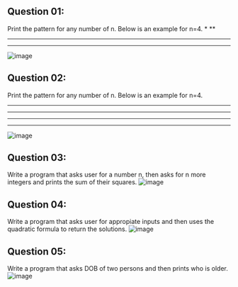 ## Question 01:
Print the pattern for any number of n. Below is an example for n=4.
*
**
***
****
![image](https://github.com/laibaa1209/pfFall23/assets/142867994/526c3b00-9b55-4b09-89d0-f32235f38587)
## Question 02:
Print the pattern for any number of n. Below is an example for n=4.
****
****
****
****
![image](https://github.com/laibaa1209/pfFall23/assets/142867994/ea2ef852-4b7b-44c4-b71a-820c6d0aecfd)
## Question 03:
Write a program that asks user for a number n, then asks for n more integers and prints the sum of their squares.
![image](https://github.com/laibaa1209/pfFall23/assets/142867994/833ddc51-cfbe-4db2-8297-4110bcd30f09)
## Question 04:
Write a program that asks user for appropiate inputs and then uses the quadratic formula to return the solutions. 
![image](https://github.com/laibaa1209/pfFall23/assets/142867994/2e79c7e0-1096-4352-9c1b-4cb0ec4ca9a9)
## Question 05:
Write a program that asks DOB of two persons and then prints who is older.
![image](https://github.com/laibaa1209/pfFall23/assets/142867994/845908e2-9b1b-4d8e-bd62-734753add900)

